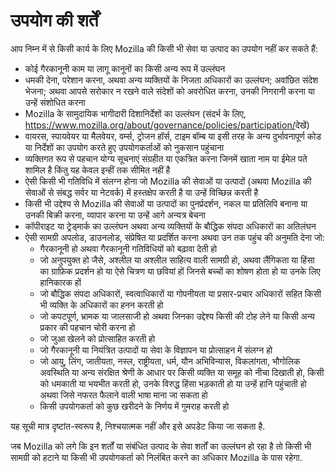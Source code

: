 # उपयोग की शर्तें

आप निम्न में से किसी कार्य के लिए Mozilla की किसी भी सेवा या उत्पाद का उपयोग नहीं कर सकते हैं:

* कोई गैरकानूनी काम या लागू कानूनों का किसी अन्य रूप में उल्लंघन
* धमकी देना, परेशान करना, अथवा अन्य व्यक्तियों के निजता अधिकारों का उल्लंघन; 
अवांछित संदेश भेजना; अथवा आपसे सरोकार न रखने वाले संदेशों को अवरोधित करना, उनकी निगरानी करना या उन्हें संशोधित करना
* Mozilla के सामुदायिक भागीदारी दिशानिर्देशों का उल्‍लंघन (संदर्भ के लिए, 
<https://www.mozilla.org/about/governance/policies/participation/>देखें)
* वायरस, स्पायवेयर या मैलवेयर, वर्म्स, ट्रोजन हॉर्स, टाइम बॉम्ब या इसी तरह के अन्य दुर्भावनापूर्ण कोड 
या निर्देशों का उपयोग करते हुए उपयोगकर्ताओं को नुकसान पहुंचाना
*	व्यक्तिगत रूप से पहचान योग्य सूचनाएं संग्रहीत या एकत्रित करना जिनमें खाता नाम या ईमेल पते शामिल है किंतु यह केवल इन्हीं तक सीमित नहीं है
* ऐसी किसी भी गतिविधि में संलग्‍न होना जो Mozilla की सेवाओं या उत्पादों (अथवा Mozilla की 
सेवाओं से संबद्ध सर्वर या नेटवर्क) में हस्तक्षेप करती है या उन्हें विच्छिन्न करती है
* किसी भी उद्देश्य से Mozilla की सेवाओं या उत्पादों का पुनर्प्रदर्शन, नकल या प्रतिलिपि बनाना या उनकी बिक्री करना, 
व्यापार करना या उन्हें आगे अन्यत्र बेचना
* कॉपीराइट या ट्रेड्मार्क का उल्लंघन अथवा अन्य व्यक्तियों के बौद्धिक संपदा अधिकारों का 
अतिलंघन
* ऐसी सामग्री अपलोड, डाउनलोड, संप्रेषित या प्रदर्शित करना अथवा उन तक पहुंच की अनुमति देना जो:
    * गैरकानूनी हो अथवा गैरकानूनी गतिविधियों को बढ़ावा देती हो
    * जो अनुपयुक्त हो जैसे, अश्लील या अश्लील साहित्य वाली सामग्री हो, अथवा लैंगिकता या हिंसा का ग्राफ़िक प्रदर्शन हो या ऐसे चित्रण या छवियां हों जिनसे बच्चों का शोषण होता हो या उनके लिए हानिकारक हों
    * जो बौद्धिक संपदा अधिकारों, स्वत्वाधिकारों या गोपनीयता या प्रसार-प्रचार अधिकारों सहित किसी भी व्‍यक्‍ति के अधिकारों का हनन करती हो
    * जो कपटपूर्ण, भ्रामक या जालसाजी हो अथवा जिनका उद्देश्य किसी की टोह लेने या किसी अन्य प्रकार की पहचान चोरी करना हो
    * जो जुआ खेलने को प्रोत्साहित करती हो
    * जो गैरकानूनी या नियंत्रित उत्पादों या सेवा के विज्ञापन या प्रोत्साहन में संलग्‍न हो
    * जो आयु, लिंग, जातीयता, नस्ल, राष्ट्रीयता, धर्म, यौन अभिविन्‍यास, विकलांगता, भौगोलिक अवस्थिति या अन्य संरक्षित श्रेणी के आधार पर किसी व्यक्ति या समूह को नीचा दिखाती हो, किसी को धमकाती या भयभीत करती हो, उनके विरुद्ध हिंसा भड़‌काती हो या उन्‍हें हानि पहुंचाती हो अथवा जिसे नफरत फैलाने वाली भाषा माना जा सकता हो
    * किसी उपयोगकर्ता को कुछ खरीदने के निर्णय में गुमराह करती हो

यह सूची मात्र दृष्टांत-स्वरूप है, निश्चयात्मक नहीं और इसे अपडेट किया जा सकता है.

जब Mozilla को लगे कि इन शर्तों या संबंधित उत्पाद के सेवा शर्तों का उल्लंघन हो रहा है तो किसी भी सामग्री को हटाने या किसी भी उपयोगकर्ता को निलंबित करने का अधिकार Mozilla के पास रहेगा. 
